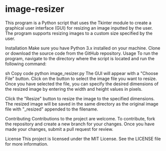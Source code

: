 # image-resizer

This program is a Python script that uses the Tkinter module to create a graphical user interface (GUI) for resizing an image inputted by the user. The program supports resizing images to a custom size specified by the user.

Installation
Make sure you have Python 3.x installed on your machine.
Clone or download the source code from the GitHub repository.
Usage
To run the program, navigate to the directory where the script is located and run the following command:

sh
Copy code
python image_resizer.py
The GUI will appear with a "Choose File" button. Click on the button to select the image file you want to resize. Once you have selected the file, you can specify the desired dimensions of the resized image by entering the width and height values in pixels.

Click the "Resize" button to resize the image to the specified dimensions. The resized image will be saved in the same directory as the original image file with "_resized" appended to the filename.

Contributing
Contributions to the project are welcome. To contribute, fork the repository and create a new branch for your changes. Once you have made your changes, submit a pull request for review.

License
This project is licensed under the MIT License. See the LICENSE file for more information.
